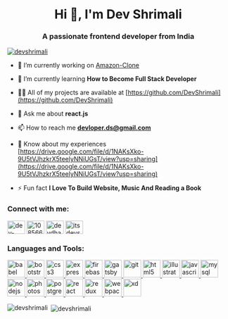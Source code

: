<h1 align="center">Hi 👋, I'm Dev Shrimali</h1>
<h3 align="center">A passionate frontend developer from India</h3>

<p align="left"> <a href="https://github.com/ryo-ma/github-profile-trophy"><img src="https://github-profile-trophy.vercel.app/?username=devshrimali" alt="devshrimali" /></a> </p>

- 🔭 I’m currently working on [Amazon-Clone](https://github.com/DevShrimali/Amazon-Clone.git)

- 🌱 I’m currently learning **How to Become Full Stack Developer**

- 👨‍💻 All of my projects are available at [https://github.com/DevShrimali](https://github.com/DevShrimali)

- 💬 Ask me about **react.js**

- 📫 How to reach me **devloper.ds@gmail.com**

- 📄 Know about my experiences [https://drive.google.com/file/d/1NAKsXko-9U5tVJhzkrX5teelyNNiUGsT/view?usp=sharing](https://drive.google.com/file/d/1NAKsXko-9U5tVJhzkrX5teelyNNiUGsT/view?usp=sharing)

- ⚡ Fun fact **I Love To Build Website, Music And Reading a Book**

<p align="left">
<h3 align="left">Connect with me:</h3>
<a href="https://linkedin.com/in/dev-shrimali-38b3431a7" target="blank"><img align="center" src="https://cdn.jsdelivr.net/npm/simple-icons@3.0.1/icons/linkedin.svg" alt="dev-shrimali-38b3431a7" height="30" width="40" /></a>
<a href="https://stackoverflow.com/users/10856630" target="blank"><img align="center" src="https://cdn.jsdelivr.net/npm/simple-icons@3.0.1/icons/stackoverflow.svg" alt="10856630" height="30" width="40" /></a>
<a href="https://fb.com/devdhar.shrimali" target="blank"><img align="center" src="https://cdn.jsdelivr.net/npm/simple-icons@3.0.1/icons/facebook.svg" alt="devdhar.shrimali" height="30" width="40" /></a>
<a href="https://instagram.com/itsdevshrimali" target="blank"><img align="center" src="https://cdn.jsdelivr.net/npm/simple-icons@3.0.1/icons/instagram.svg" alt="itsdevshrimali" height="30" width="40" /></a>
</p>

<h3 align="left">Languages and Tools:</h3>
<p align="left"> <a href="https://babeljs.io/" target="_blank"> <img src="https://www.vectorlogo.zone/logos/babeljs/babeljs-icon.svg" alt="babel" width="40" height="40"/> </a> <a href="https://getbootstrap.com" target="_blank"> <img src="https://devicons.github.io/devicon/devicon.git/icons/bootstrap/bootstrap-plain.svg" alt="bootstrap" width="40" height="40"/> </a> <a href="https://www.w3schools.com/css/" target="_blank"> <img src="https://devicons.github.io/devicon/devicon.git/icons/css3/css3-original-wordmark.svg" alt="css3" width="40" height="40"/> </a> <a href="https://expressjs.com" target="_blank"> <img src="https://devicons.github.io/devicon/devicon.git/icons/express/express-original-wordmark.svg" alt="express" width="40" height="40"/> </a> <a href="https://firebase.google.com/" target="_blank"> <img src="https://www.vectorlogo.zone/logos/firebase/firebase-icon.svg" alt="firebase" width="40" height="40"/> </a> <a href="https://www.gatsbyjs.com/" target="_blank"> <img src="https://www.vectorlogo.zone/logos/gatsbyjs/gatsbyjs-icon.svg" alt="gatsby" width="40" height="40"/> </a> <a href="https://git-scm.com/" target="_blank"> <img src="https://www.vectorlogo.zone/logos/git-scm/git-scm-icon.svg" alt="git" width="40" height="40"/> </a> <a href="https://www.w3.org/html/" target="_blank"> <img src="https://devicons.github.io/devicon/devicon.git/icons/html5/html5-original-wordmark.svg" alt="html5" width="40" height="40"/> </a> <a href="https://www.adobe.com/in/products/illustrator.html" target="_blank"> <img src="https://www.vectorlogo.zone/logos/adobe_illustrator/adobe_illustrator-icon.svg" alt="illustrator" width="40" height="40"/> </a> <a href="https://developer.mozilla.org/en-US/docs/Web/JavaScript" target="_blank"> <img src="https://devicons.github.io/devicon/devicon.git/icons/javascript/javascript-original.svg" alt="javascript" width="40" height="40"/> </a> <a href="https://www.mysql.com/" target="_blank"> <img src="https://devicons.github.io/devicon/devicon.git/icons/mysql/mysql-original-wordmark.svg" alt="mysql" width="40" height="40"/> </a> <a href="https://nodejs.org" target="_blank"> <img src="https://devicons.github.io/devicon/devicon.git/icons/nodejs/nodejs-original-wordmark.svg" alt="nodejs" width="40" height="40"/> </a> <a href="https://www.photoshop.com/en" target="_blank"> <img src="https://devicons.github.io/devicon/devicon.git/icons/photoshop/photoshop-plain.svg" alt="photoshop" width="40" height="40"/> </a> <a href="https://www.postgresql.org" target="_blank"> <img src="https://devicons.github.io/devicon/devicon.git/icons/postgresql/postgresql-original-wordmark.svg" alt="postgresql" width="40" height="40"/> </a> <a href="https://reactjs.org/" target="_blank"> <img src="https://devicons.github.io/devicon/devicon.git/icons/react/react-original-wordmark.svg" alt="react" width="40" height="40"/> </a> <a href="https://redux.js.org" target="_blank"> <img src="https://devicons.github.io/devicon/devicon.git/icons/redux/redux-original.svg" alt="redux" width="40" height="40"/> </a> <a href="https://webpack.js.org" target="_blank"> <img src="https://devicons.github.io/devicon/devicon.git/icons/webpack/webpack-original.svg" alt="webpack" width="40" height="40"/> </a> <a href="https://www.adobe.com/products/xd.html" target="_blank"> <img src="https://cdn.worldvectorlogo.com/logos/adobe-xd.svg" alt="xd" width="40" height="40"/> </a> </p>

<p><img align="left" src="https://github-readme-stats.vercel.app/api/top-langs/?username=devshrimali&layout=compact" alt="devshrimali" /></p>

<p>&nbsp;<img align="center" src="https://github-readme-stats.vercel.app/api?username=devshrimali&show_icons=true" alt="devshrimali" /></p>

